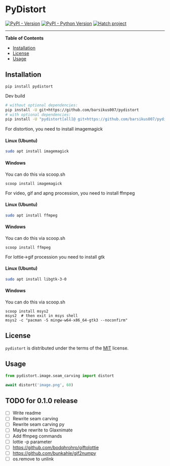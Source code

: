 # PyDistort

[![PyPI - Version](https://img.shields.io/pypi/v/pydistort.svg)](https://pypi.org/project/pydistort)
[![PyPI - Python Version](https://img.shields.io/pypi/pyversions/pydistort.svg)](https://pypi.org/project/pydistort)
[![Hatch project](https://img.shields.io/badge/%F0%9F%A5%9A-Hatch-4051b5.svg)](https://github.com/pypa/hatch)

-----

**Table of Contents**

- [Installation](#installation)
- [License](#license)
- [Usage](#usage)

## Installation

```console
pip install pydistort
```
Dev build
```bash
# without optional dependencies:
pip install -U git+https://github.com/barsikus007/pydistort
# with optional dependencies:
pip install -U "pydistort[all]@ git+https://github.com/barsikus007/pydistort"
```
For distortion, you need to install imagemagick
#### Linux (Ubuntu)
```bash
sudo apt install imagemagick
```
#### Windows
You can do this via scoop.sh
```pwsh
scoop install imagemagick
```
For video, gif and apng procession, you need to install ffmpeg
#### Linux (Ubuntu)
```bash
sudo apt install ffmpeg
```
#### Windows
You can do this via scoop.sh
```pwsh
scoop install ffmpeg
```
For lottie->gif procession you need to install gtk
#### Linux (Ubuntu)
```bash
sudo apt install libgtk-3-0
```
#### Windows
You can do this via scoop.sh
```pwsh
scoop install msys2
msys2  # then exit in msys shell
msys2 -c "pacman -S mingw-w64-x86_64-gtk3 --noconfirm"
```

## License

`pydistort` is distributed under the terms of the [MIT](https://spdx.org/licenses/MIT.html) license.

## Usage

```python
from pydistort.image.seam_carving import distort

await distort('image.png', 60)
```

## TODO for 0.1.0 release
- [ ] Write readme
- [ ] Rewrite seam carving
- [ ] Rewrite seam carving py
- [ ] Maybe rewrite to Glaxnimate
- [ ] Add ffmpeg commands
- [ ] lottie -p parameter
- [ ] https://github.com/bodqhrohro/giftolottie
- [ ] https://github.com/bunkahle/gif2numpy
- [ ] os.remove to unlink
